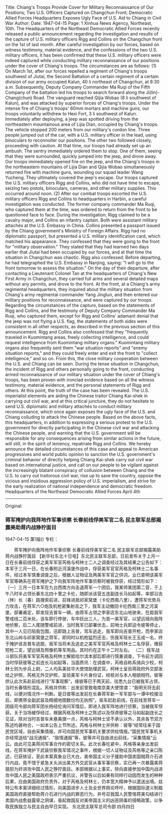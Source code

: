Title: Chiang's Troops Provide Cover for Military Reconnaissance of Our Positions; Two U.S. Officers Captured on Changchun Front; Democratic Allied Forces Headquarters Exposes Ugly Face of U.S. Aid to Chiang in Civil War
Author:
Date: 1947-04-15
Page: 1
Xinhua News Agency, Northeast, 10th. The Headquarters of the Northeast Democratic Allied Forces recently released a public announcement regarding the investigation and results of the capture of U.S. military officers Rigg and Collins on the Changchun front on the 1st of last month.
    After careful investigation by our forces, based on witness testimony, material evidence, and the confessions of the two U.S. military officers, it has been confirmed that these U.S. military officers were indeed captured while conducting military reconnaissance of our positions under the cover of Chiang's troops. The circumstances are as follows:
    (1) On March 1st, after our forces repelled a regiment of Chiang's troops southwest of Jiutai, the Second Battalion of a certain regiment of a certain division of our army occupied Kalun, 40 li northeast of Changchun, at 8:30 a.m. Subsequently, Deputy Company Commander Ma Ruqi of the Fifth Company of the battalion led his troops to search forward along the Ji(lin)-Chang(chun) Road. The vanguard reached Qijia Wobao (8 li southwest of Kalun), and was attacked by superior forces of Chiang's troops. Under the intense fire of Chiang's troops' 60mm mortars and machine guns, our troops voluntarily withdrew to Hexi Fort, 3 li southwest of Kalun. Immediately after deploying, a jeep was spotted driving from the northeastern mountainous area of Lijia Dian, occupied by Chiang's troops. The vehicle stopped 200 meters from our military's cordon line. Three people jumped out of the car, with a U.S. military officer in the lead, using binoculars to reconnoiter our positions. The other two followed closely, proceeding with caution. At that time, our troops had already set up an ambush. The sentry immediately ordered them to stop. One of them, seeing that they were surrounded, quickly jumped into the jeep, and drove away. Our troops immediately opened fire on the jeep, and the Chiang's troops in the northeastern mountains of Lijia Dian and Qijia Wobao simultaneously returned fire with machine guns, wounding our squad leader Wang Yucheng. They ultimately covered the jeep's escape. Our troops captured the U.S. military officers Rigg and Collins, who did not have time to escape, seizing two pistols, binoculars, cameras, and other military supplies. This occurred around noon.
    (2) After our combat troops escorted the U.S. military officers Rigg and Collins to headquarters in Harbin, a careful investigation was conducted. The former company commander Ma Ruqi, who captured them at the time, was ordered to return from the front to be questioned face to face. During the investigation, Rigg claimed to be a cavalry major, and Collins an infantry captain. Both were assistant military attachés at the U.S. Embassy in China. Collins presented a passport issued by the Chiang government's Ministry of Foreign Affairs. Rigg had no diplomatic passport, but presented a U.S. military identification card, which matched his appearance. They confessed that they were going to the front for "military observation." They stated that they had learned two days earlier that Jiutai had been occupied by our forces, and at that time the situation in Changchun was chaotic. Rigg also confessed: Before departing, he had telegraphed the U.S. Embassy in Nanjing, saying: "I will go to the front tomorrow to assess the situation." On the day of their departure, after contacting a Lieutenant Colonel Tan at the headquarters of Chiang's New First Army in Changchun, they carried full arms and several detailed maps without any permits, and drove to the front. At the front, at a Chiang's army regimental headquarters, they inquired about the military situation from Chiang's army regimental commander Yang Jinglun, and then entered our military positions for reconnaissance, and were captured by our troops. Regarding the circumstances of the capture, based on the statements of Rigg and Collins, and the testimony of Deputy Company Commander Ma Ruqi, who captured them, except for Rigg and Collins' adamant denial that the jeep was not flying a U.S. flag, the statements of both sides were consistent in all other respects, as described in the previous section of this announcement. Rigg and Collins also confessed that they "frequently traveled in Kuomintang areas, freely collecting intelligence, and could request intelligence from Kuomintang military organs." Kuomintang military organs also frequently sent them "war situation reports" and "enemy situation reports," and they could freely enter and exit the front to "collect intelligence," and so on. From this, the close military cooperation between the U.S. and Chiang can be seen. During the tense situation in Changchun, the incident of Rigg and others personally going to the front, conducting armed reconnaissance of our military situation under the cover of Chiang's troops, has been proven with ironclad evidence based on all the witness testimony, material evidence, and the personal statements of Rigg and others. At this point, the truth of the case has been revealed. The U.S. imperialist elements are aiding the Chinese traitor Chiang Kai-shek in carrying out civil war, and at this critical juncture, they do not hesitate to send U.S. diplomatic and military attachés to conduct military reconnaissance, which once again exposes the ugly face of the U.S. and Chiang colluding to attack the Chinese people. Based on the above facts, this headquarters, in addition to expressing a serious protest to the U.S. government for directly participating in the Chinese civil war and attacking the Chinese people, and warning that the U.S. government will be responsible for any consequences arising from similar actions in the future, will still, in the spirit of leniency, repatriate Rigg and Collins. We hereby announce the detailed circumstances of this case and appeal to American progressives and world public opinion to sanction the U.S. government's criminal behavior of directly helping Chiang Kai-shek carry out civil war based on international justice, and call on our people to be vigilant against the increasingly blatant conspiracy of collusion between Chiang and the U.S. to carry out traitorous civil war, rise up to save the country, oppose the vicious and insidious aggression policy of U.S. imperialism, and strive for the early realization of national independence and democratic freedom.
          Headquarters of the Northeast Democratic Allied Forces
            April 4th



<hr /> 

Original: 


### 蒋军掩护向我阵地作军事侦察  长春前线俘美军官二名  民主联军总部揭露美助蒋内战狰狞面目

1947-04-15
第1版()
专栏：

　　蒋军掩护向我阵地作军事侦察
    长春前线俘美军官二名
    民主联军总部揭露美助蒋内战狰狞面目
    【新华社东北十日电】东北民主联军总部，日前发布关于上月一日在长春前线俘获之美军军官芮格与柯林士二人之调查经过及其结果之公告如下：
    本军于三月一日，在长春附近河溪堡作战中，俘获美军官官芮格及柯林士二名事件，经过本军慎重调查之后，根据人证物证及两美军军官之供词，业已查明该美军军官等确系在蒋军掩护之下向我军阵地作军事侦察时被我俘获，经过情形如下：
    （一）三月一日本军在九台西南方向击退蒋军一个团后，我某师某团第二营，于上午八时半占领长春东北四十里之卡伦，随即派该营五连副连长马如起等，率部沿吉（林）长（春）路搜索前进，前锋进抵祁家窝堡（卡伦西南八里），遭蒋军优势兵力攻击，在蒋军六○炮及机枪密集射击之下，我军主动撤回卡伦西南三里之河溪堡，部署甫定，即发现吉普车一辆，由蒋军占领之李家店东北山地驶来，在距我军警戒线二百米处，该车即行停驶，车中跃出三人，为首一美军官，以望远镜向我阵地侦察，后二人尾随警戒前进，当时我军已部署伏击，前哨士兵即迫令彼等停止，其中一人见已陷我包围，迅即跳上吉普，驾车逃走，我军即向吉普开枪，而李家店东北山岭与祁家窝堡之蒋军，即同时以机枪猛烈还击，伤我军班长王玉成一名，终于掩护该吉普车逃脱，我军当将未及逃走之美军军官芮格及柯林士二名俘获，缴获短枪二支，望远镜及照像机等军用品。其时约在正午十二时左右。
    （二）我军战斗部队将美军军官芮格及柯林士解抵哈尔滨本部后即进行慎重调查，下令前方调回当时俘获彼等之前连长马如起等，当面质讯：在调查中，芮格自称系骑兵少校，柯林士则为步兵上尉，二人均系美驻华大使馆助理武官。柯林士呈验蒋政府外交部发给之护照，芮格无外交护照，呈验美军卡片身份证，经核对与本人相貌相符。彼等供认此次系赴前线进行“军事观察”。缘彼等已于两天前，往悉九台已被我军占领，当时长春情形混乱。芮格并供称：出发前曾致电南京美大使馆谓：“我明天将去前线，以便对情况作一判断。是日彼等出发前在长春蒋军新一军军部与一谭中校接洽后，即携带全副武装及精细地图数份均无执照”。驱车赶赴前线，在前线至蒋军一团级司令部向蒋军团长杨经伦询问军情后，即进入我军阵地进行侦察，当被我军俘获。关于当场被俘经过，根据芮格及柯林士之陈述以及俘虏彼等之马如起副连长之见证，除对当时吉普车未悬美旗一点，芮格与柯林士坚不承认以外，其余各节双方陈述均甚吻合，一如本公告上节所述。芮格与柯林士并供称：彼等“经常往来于国民党区域，自由采集情报，并可向国民党军事机关要求供给情报。”国民党军事机关亦经常送给“战况通报”、“敌情通报”等，彼等并可自由进出前线，“采集情报”云云。由此可见美蒋间军事合作的密切关系。此次长春吃紧中，芮格等亲身出发前线，在蒋军掩护下武装侦察我军情况之事件，根据一切人证物证及芮格等之亲口陈述，已获铁证，至此本案真象业已大白，美帝国主义分子援助中国卖国贼蒋介石进行内战，竟不惜于紧急关头派出美方外交武官从事军事侦察，实已再一次暴露美蒋狼狈为奸进攻中国人民之狰狞面目。本部根据以上事实，除向直接参加中国内战进攻中国人民之美国政府表示严重抗议，并警告以后如果有同样行动因而发生的种种后果，应由美国政府负责外，对于芮格及柯林士，仍本宽大精神予以遣送出境。兹特公布本案详细经过情形，向美国进步人士及全世界舆论呼吁，根据国际道义制裁美国政府直接帮助蒋介石进行内战的罪恶行为，并号召我国人民警惕蒋美勾结进行卖国内战愈益露骨之阴谋，奋起救国反对美帝国主义的凶恶阴毒的侵略政策，以争取民族独立与民主自由早日实现。
          东北民主联军总司令部
            四月四日
